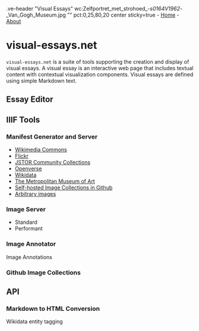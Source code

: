 .ve-header "Visual Essays" wc:Zelfportret_met_strohoed_-_s0164V1962_-_Van_Gogh_Museum.jpg "" pct:0,25,80,20 center sticky=true
    - [Home](/)
    - [About](/about)
        
# visual-essays.net

`visual-essays.net` is a suite of tools supporting the creation and display of visual essays.  A visual essay is an interactive web page that includes textual content with contextual visualization components.  Visual essays are defined using simple Markdown text.

## Essay Editor

## IIIF Tools

### Manifest Generator and Server

- [Wikimedia Commons]()
- [Flickr]()
- [JSTOR Community Collections]()
- [Openverse]()
- [Wikidata]()
- [The Metropolitan Museum of Art]()
- [Self-hosted Image Collections in Github]()
- [Arbitrary images]()

### Image Server

- Standard
- Performant

### Image Annotator

Image Annotations

### Github Image Collections

## API

### Markdown to HTML Conversion

Wikidata entity tagging
